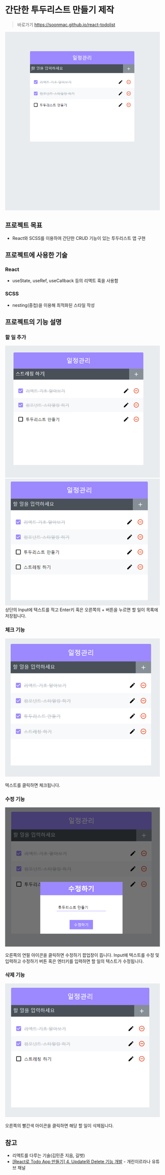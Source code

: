 # 간단한 투두리스트 만들기 제작
>바로가기 https://soonmac.github.io/react-todolist

![메인페이지](./01.PNG)
## 프로젝트 목표
* React와 SCSS를 이용하여 간단한 CRUD 기능이 있는 투두리스트 앱 구현
## 프로젝트에 사용한 기술
### React
* useState, useRef, useCallback 등의 리액트 훅을 사용함
### SCSS
* nesting(중첩)을 이용해 최적화된 스타일 작성

## 프로젝트의 기능 설명
### 할 일 추가
![추가하기1](./03.PNG)
![추가하기2](./04.PNG)
상단의 Input에 텍스트를 적고 Enter키 혹은 오른쪽의 + 버튼을 누르면 할 일이 목록에 저장됩니다. 

### 체크 기능
![체크기능](./05.PNG)

텍스트를 클릭하면 체크됩니다. 

### 수정 기능
![수정하기](./02.PNG)

오른쪽의 연필 아이콘을 클릭하면 수정하기 팝업창이 뜹니다.
Input에 텍스트를 수정 및 입력하고 수정하기 버튼 혹은 엔터키를 입력하면 할 일의 텍스트가 수정됩니다.

### 삭제 기능
![삭제하기](./07.PNG)

오른쪽의 빨간색 아이콘을 클릭하면 해당 할 일이 삭제됩니다.

## 참고
* 리액트를 다루는 기술(김민준 지음, 길벗)
* [[React로 Todo App 만들기] 4. Update와 Delete 기능 개발](https://www.youtube.com/watch?v=51zgTcx3_9w&list=PLyjjOwsFAe8J9tqYqO_y7Fr6FTSncZQZI) - 개린이르라나 유튜브 채널